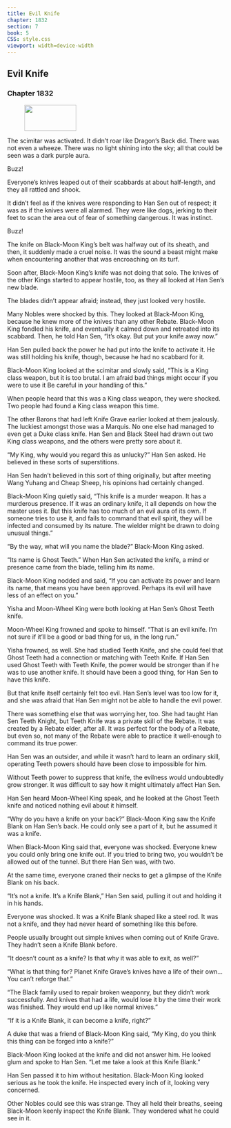 ```yaml
---
title: Evil Knife
chapter: 1832
section: 7
book: 5
CSS: style.css
viewport: width=device-width
---
```


## Evil Knife

### Chapter 1832

<figure>
	<img src="../Images/gem.gif" alt="" id="gem" width="120" height="60" />
</figure>

The scimitar was activated. It didn’t roar like Dragon’s Back did. There was not even a wheeze. There was no light shining into the sky; all that could be seen was a dark purple aura.

Buzz!

Everyone’s knives leaped out of their scabbards at about half-length, and they all rattled and shook.

It didn’t feel as if the knives were responding to Han Sen out of respect; it was as if the knives were all alarmed. They were like dogs, jerking to their feet to scan the area out of fear of something dangerous. It was instinct.

Buzz!

The knife on Black-Moon King’s belt was halfway out of its sheath, and then, it suddenly made a cruel noise. It was the sound a beast might make when encountering another that was encroaching on its turf.

Soon after, Black-Moon King’s knife was not doing that solo. The knives of the other Kings started to appear hostile, too, as they all looked at Han Sen’s new blade.

The blades didn’t appear afraid; instead, they just looked very hostile.

Many Nobles were shocked by this. They looked at Black-Moon King, because he knew more of the knives than any other Rebate. Black-Moon King fondled his knife, and eventually it calmed down and retreated into its scabbard. Then, he told Han Sen, “It’s okay. But put your knife away now.”

Han Sen pulled back the power he had put into the knife to activate it. He was still holding his knife, though, because he had no scabbard for it.

Black-Moon King looked at the scimitar and slowly said, “This is a King class weapon, but it is too brutal. I am afraid bad things might occur if you were to use it Be careful in your handling of this.”

When people heard that this was a King class weapon, they were shocked. Two people had found a King class weapon this time.

The other Barons that had left Knife Grave earlier looked at them jealously. The luckiest amongst those was a Marquis. No one else had managed to even get a Duke class knife. Han Sen and Black Steel had drawn out two King class weapons, and the others were pretty sore about it.

“My King, why would you regard this as unlucky?” Han Sen asked. He believed in these sorts of superstitions.

Han Sen hadn’t believed in this sort of thing originally, but after meeting Wang Yuhang and Cheap Sheep, his opinions had certainly changed.

Black-Moon King quietly said, “This knife is a murder weapon. It has a murderous presence. If it was an ordinary knife, it all depends on how the master uses it. But this knife has too much of an evil aura of its own. If someone tries to use it, and fails to command that evil spirit, they will be infected and consumed by its nature. The wielder might be drawn to doing unusual things.”

“By the way, what will you name the blade?” Black-Moon King asked.

“Its name is Ghost Teeth.” When Han Sen activated the knife, a mind or presence came from the blade, telling him its name.

Black-Moon King nodded and said, “If you can activate its power and learn its name, that means you have been approved. Perhaps its evil will have less of an effect on you.”

Yisha and Moon-Wheel King were both looking at Han Sen’s Ghost Teeth knife.

Moon-Wheel King frowned and spoke to himself. “That is an evil knife. I’m not sure if it’ll be a good or bad thing for us, in the long run.”

Yisha frowned, as well. She had studied Teeth Knife, and she could feel that Ghost Teeth had a connection or matching with Teeth Knife. If Han Sen used Ghost Teeth with Teeth Knife, the power would be stronger than if he was to use another knife. It should have been a good thing, for Han Sen to have this knife.

But that knife itself certainly felt too evil. Han Sen’s level was too low for it, and she was afraid that Han Sen might not be able to handle the evil power.

There was something else that was worrying her, too. She had taught Han Sen Teeth Knight, but Teeth Knife was a private skill of the Rebate. It was created by a Rebate elder, after all. It was perfect for the body of a Rebate, but even so, not many of the Rebate were able to practice it well-enough to command its true power.

Han Sen was an outsider, and while it wasn’t hard to learn an ordinary skill, operating Teeth powers should have been close to impossible for him.

Without Teeth power to suppress that knife, the evilness would undoubtedly grow stronger. It was difficult to say how it might ultimately affect Han Sen.

Han Sen heard Moon-Wheel King speak, and he looked at the Ghost Teeth knife and noticed nothing evil about it himself.

“Why do you have a knife on your back?” Black-Moon King saw the Knife Blank on Han Sen’s back. He could only see a part of it, but he assumed it was a knife.

When Black-Moon King said that, everyone was shocked. Everyone knew you could only bring one knife out. If you tried to bring two, you wouldn’t be allowed out of the tunnel. But there Han Sen was, with two.

At the same time, everyone craned their necks to get a glimpse of the Knife Blank on his back.

“It’s not a knife. It’s a Knife Blank,” Han Sen said, pulling it out and holding it in his hands.

Everyone was shocked. It was a Knife Blank shaped like a steel rod. It was not a knife, and they had never heard of something like this before.

People usually brought out simple knives when coming out of Knife Grave. They hadn’t seen a Knife Blank before.

“It doesn’t count as a knife? Is that why it was able to exit, as well?”

“What is that thing for? Planet Knife Grave’s knives have a life of their own… You can’t reforge that.”

“The Black family used to repair broken weaponry, but they didn’t work successfully. And knives that had a life, would lose it by the time their work was finished. They would end up like normal knives.”

“If it is a Knife Blank, it can become a knife, right?”

A duke that was a friend of Black-Moon King said, “My King, do you think this thing can be forged into a knife?”

Black-Moon King looked at the knife and did not answer him. He looked glum and spoke to Han Sen. “Let me take a look at this Knife Blank.”

Han Sen passed it to him without hesitation. Black-Moon King looked serious as he took the knife. He inspected every inch of it, looking very concerned.

Other Nobles could see this was strange. They all held their breaths, seeing Black-Moon keenly inspect the Knife Blank. They wondered what he could see in it.